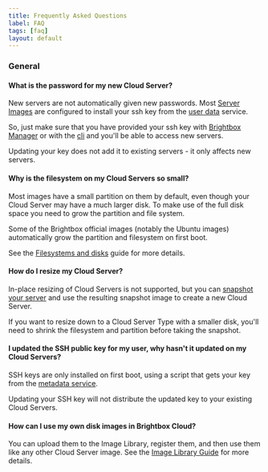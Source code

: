 ```yaml
---
title: Frequently Asked Questions
label: FAQ
tags: [faq]
layout: default
---
```


### General

#### What is the password for my new Cloud Server?

New servers are not automatically given new passwords. Most
[Server Images](/reference/server-images/) are configured to install your ssh
key from the [user data](/guides/cli/user-data/) service.

So, just make sure that you have provided your ssh key with
[Brightbox Manager](/guides/manager/ssh-keys/) or with the
[cli](/guides/cli/getting-started/#configuring_your_ssh_key) and
you'll be able to access new servers.

Updating your key does not add it to existing servers - it only
affects new servers.

#### Why is the filesystem on my Cloud Servers so small?

Most images have a small partition on them by default, even though
your Cloud Server may have a much larger disk. To make use of the full
disk space you need to grow the partition and file system.

Some of the Brightbox official images (notably the Ubuntu images) automatically
grow the partition and filesystem on first boot.

See the [Filesystems and disks](/guides/filesystems-and-disks/) guide for more
details.

#### How do I resize my Cloud Server?

In-place resizing of Cloud Servers is not supported, but you can
[snapshot your server](/guides/cli/create-a-snapshot/) and use the resulting
snapshot image to create a new Cloud Server.

If you want to resize down to a Cloud Server Type with a smaller disk, you'll
need to shrink the filesystem and partition before taking the snapshot.

#### I updated the SSH public key for my user, why hasn't it updated on my Cloud Servers?

SSH keys are only installed on first boot, using a script that gets your key
from the [metadata service](/reference/metadata-service).

Updating your SSH key will not distribute the updated key to your existing
Cloud Servers.

#### How can I use my own disk images in Brightbox Cloud?

You can upload them to the Image Library, register them, and then use them like
any other Cloud Server image. See the
[Image Library Guide](/guides/cli/image-library/) for more details.


